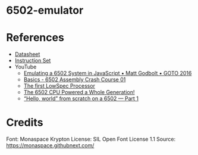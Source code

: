 # 6502-emulator 

# References
* [Datasheet](https://web.archive.org/web/20221029042234if_/http://archive.6502.org/datasheets/mos_6500_mpu_preliminary_may_1976.pdf)
* [Instruction Set](https://www.masswerk.at/6502/6502_instruction_set.html)
* YouTube
  * [Emulating a 6502 System in JavaScript • Matt Godbolt • GOTO 2016](https://www.youtube.com/watch?v=7WuRq-Wmw5o)
  * [Basics - 6502 Assembly Crash Course 01](https://www.youtube.com/watch?v=yEiNs7pKNh8)
  * [The first LowSpec Processor](https://www.youtube.com/watch?v=lP2ZBp9O0mk)
  * [The 6502 CPU Powered a Whole Generation!](https://www.youtube.com/watch?v=acUH4lWe2NQ)
  * [“Hello, world” from scratch on a 6502 — Part 1](https://www.youtube.com/watch?v=LnzuMJLZRdU)
# Credits
Font: Monaspace Krypton
License: SIL Open Font License 1.1
Source: https://monaspace.githubnext.com/
